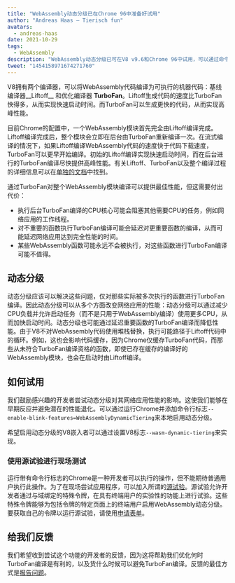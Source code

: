 ```yaml
---
title: "WebAssembly动态分级已在Chrome 96中准备好试用"
author: "Andreas Haas — Tierisch fun"
avatars: 
  - andreas-haas
date: 2021-10-29
tags: 
  - WebAssembly
description: "WebAssembly动态分级已可在V8 v9.6和Chrome 96中试用，可以通过命令行标志或源试验启用"
tweet: "1454158971674271760"
---
```


V8拥有两个编译器，可以将WebAssembly代码编译为可执行的机器代码：基线编译器__Liftoff__ 和优化编译器 __TurboFan__。Liftoff生成代码的速度比TurboFan快得多，从而实现快速启动时间。而TurboFan可以生成更快的代码，从而实现高峰性能。

<!--truncate-->
目前Chrome的配置中，一个WebAssembly模块首先完全由Liftoff编译完成。Liftoff编译完成后，整个模块会立即在后台由TurboFan重新编译一次。在流式编译的情况下，如果Liftoff编译WebAssembly代码的速度快于代码下载速度，TurboFan可以更早开始编译。初始的Liftoff编译实现快速启动时间，而在后台进行的TurboFan编译尽快提供高峰性能。有关Liftoff、TurboFan以及整个编译过程的详细信息可以在[单独的文档](https://v8.dev/docs/wasm-compilation-pipeline)中找到。

通过TurboFan对整个WebAssembly模块编译可以提供最佳性能，但这需要付出代价：

- 执行后台TurboFan编译的CPU核心可能会阻塞其他需要CPU的任务，例如网络应用的工作线程。
- 对不重要的函数执行TurboFan编译可能会延迟对更重要函数的编译，从而可能延迟网络应用达到完全性能的时间。
- 某些WebAssembly函数可能永远不会被执行，对这些函数进行TurboFan编译可能不值得。

## 动态分级

动态分级应该可以解决这些问题，仅对那些实际被多次执行的函数进行TurboFan编译。因此动态分级可以从多个方面改变网络应用的性能：动态分级可以通过减少CPU负载并允许启动任务（而不是只用于WebAssembly编译）使用更多CPU，从而加快启动时间。动态分级也可能通过延迟重要函数的TurboFan编译而降低性能。由于V8不对WebAssembly代码使用堆栈替换，执行可能路径于Liftoff代码中的循环。例如，这也会影响代码缓存，因为Chrome仅缓存TurboFan代码，而那些从未符合TurboFan编译资格的函数，即使已存在缓存的编译好的WebAssembly模块，也会在启动时由Liftoff编译。

## 如何试用

我们鼓励感兴趣的开发者尝试动态分级对其网络应用性能的影响。这使我们能够在早期反应并避免潜在的性能退化。可以通过运行Chrome并添加命令行标志`--enable-blink-features=WebAssemblyDynamicTiering`来本地启用动态分级。

希望启用动态分级的V8嵌入者可以通过设置V8标志`--wasm-dynamic-tiering`来实现。

### 使用源试验进行现场测试

运行带有命令行标志的Chrome是一种开发者可以执行的操作，但不能期待普通用户执行此操作。为了在现场尝试应用程序，可以加入所谓的[源试验](https://github.com/GoogleChrome/OriginTrials/blob/gh-pages/developer-guide.md)。源试验允许开发者通过与域绑定的特殊令牌，在具有终端用户的实验性的功能上进行试验。这些特殊令牌能够为包括令牌的特定页面上的终端用户启用WebAssembly动态分级。要获取自己的令牌以运行源试验，请使用[申请表单](https://developer.chrome.com/origintrials/#/view_trial/3716595592487501825)。

## 给我们反馈

我们希望收到尝试这个功能的开发者的反馈，因为这将帮助我们优化何时TurboFan编译是有利的，以及货什么时候可以避免TurboFan编译。反馈的最佳方式是[报告问题](https://bugs.chromium.org/p/chromium/issues/detail?id=1260322)。
